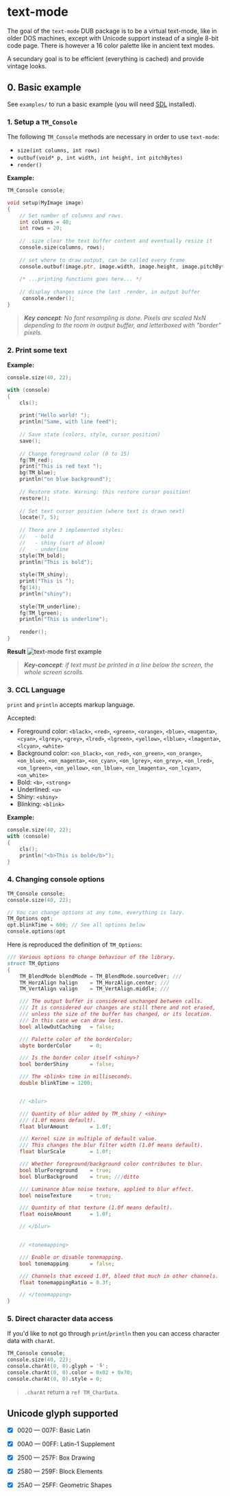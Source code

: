 # text-mode

The goal of the `text-mode` DUB package is to be a virtual text-mode, like in older DOS machines, except with Unicode support instead of a single 8-bit code page. There is however a 16 color palette like in ancient text modes.

A secundary goal is to be efficient (everything is cached) and provide vintage looks.


## 0. Basic example

See `examples/` to run a basic example (you will need [SDL](https://www.libsdl.org/) installed).


### 1. Setup a `TM_Console`


The following `TM_Console` methods are necessary in order to use `text-mode`:
   - `size(int columns, int rows)`
   - `outbuf(void* p, int width, int height, int pitchBytes)`
   - `render()`


**Example:**
```d
TM_Console console;

void setup(MyImage image)
{
    // Set number of columns and rows.
    int columns = 40;
    int rows = 20;
 
    // .size clear the text buffer content and eventually resize it
    console.size(columns, rows);
 
    // set where to draw output, can be called every frame
    console.outbuf(image.ptr, image.width, image.height, image.pitchBytes);
 
    /* ...printing functions goes here... */
 
    // display changes since the last .render, in output buffer
     console.render();
}
```

> _**Key concept**: No font resampling is done. Pixels are scaled NxN depending to the room in output buffer, and letterboxed with "border" pixels._

 ### 2. Print some text

 **Example:**
```d
console.size(40, 22);

with (console)
{
    cls();
 
    print("Hello world! ");
    println("Same, with line feed");
 
    // Save state (colors, style, cursor position)
    save();
 
    // Change foreground color (0 to 15)
    fg(TM_red);
    print("This is red text ");
    bg(TM_blue);
    println("on blue background");
 
    // Restore state. Warning: this restore cursor position!
    restore();
 
    // Set text cursor position (where text is drawn next)
    locate(7, 5);
 
    // There are 3 implemented styles:
    //   - bold
    //   - shiny (sort of bloom)
    //   - underline
    style(TM_bold);
    println("This is bold");
 
    style(TM_shiny);
    print("This is ");
    fg(14);
    println("shiny");
 
    style(TM_underline);
    fg(TM_lgreen);
    println("This is underline");
 
    render();
}
``` 

**Result**
![text-mode first example](example-1.png)



> _**Key-concept**: if text must be printed in a line below the screen, the whole screen scrolls._


### 3. CCL Language

 `print` and `println` accepts markup language.


         

 Accepted:
 - Foreground color: `<black>`, 
`<red>`, `<green>`, `<orange>`, `<blue>`, `<magenta>`, `<cyan>`, `<lgrey>`, `<grey>`, `<lred>`, `<lgreen>`, `<yellow>`, `<lblue>`, `<lmagenta>`, `<lcyan>`, `<white>`
- Background color: `<on_black>`, 
`<on_red>`, `<on_green>`, `<on_orange>`, `<on_blue>`, `<on_magenta>`, `<on_cyan>`, `<on_lgrey>`, `<on_grey>`, `<on_lred>`, `<on_lgreen>`, `<on_yellow>`, `<on_lblue>`, `<on_lmagenta>`, `<on_lcyan>`, `<on_white>`
 - Bold: `<b>`, `<strong>`
 - Underlined: `<u>`
 - Shiny: `<shiny>`
 - Blinking: `<blink>`

 **Example:**
```d
console.size(40, 22);
with (console)
{
    cls();
    println("<b>This is bold</b>");
}
```
 

### 4. Changing console options

```d
TM_Console console;
console.size(40, 22);

// You can change options at any time, everything is lazy.
TM_Options opt;
opt.blinkTime = 600; // See all options below
console.options(opt
```


Here is reproduced the definition of `TM_Options`:
```d
/// Various options to change behaviour of the library.
struct TM_Options
{
    TM_BlendMode blendMode = TM_BlendMode.sourceOver; ///
    TM_HorzAlign halign    = TM_HorzAlign.center; ///
    TM_VertAlign valign    = TM_VertAlign.middle; ///

    /// The output buffer is considered unchanged between calls.
    /// It is considered our changes are still there and not erased,
    /// unless the size of the buffer has changed, or its location.
    /// In this case we can draw less.
    bool allowOutCaching   = false;

    /// Palette color of the borderColor;
    ubyte borderColor      = 0;

    /// Is the border color itself <shiny>?
    bool borderShiny       = false;

    /// The <blink> time in milliseconds.
    double blinkTime = 1200;


    // <blur>

    /// Quantity of blur added by TM_shiny / <shiny>
    /// (1.0f means default).
    float blurAmount       = 1.0f;

    /// Kernel size in multiple of default value.
    /// This changes the blur filter width (1.0f means default).
    float blurScale        = 1.0f;

    /// Whether foreground/background color contributes to blur.
    bool blurForeground    = true;
    bool blurBackground    = true; ///ditto

    /// Luminance blue noise texture, applied to blur effect.
    bool noiseTexture      = true;

    /// Quantity of that texture (1.0f means default).
    float noiseAmount      = 1.0f;

    // </blur>


    // <tonemapping>

    /// Enable or disable tonemapping.
    bool tonemapping       = false;

    /// Channels that exceed 1.0f, bleed that much in other channels.
    float tonemappingRatio = 0.3f;

    // </tonemapping>
}
```


### 5. Direct character data access

If you'd like to not go through `print`/`println` then you can access character data with `charAt`.

```d
TM_Console console;
console.size(40, 22);
console.charAt(0, 0).glyph = '╚';
console.charAt(0, 0).color = 0x02 + 0x70;
console.charAt(0, 0).style = 0;
```

> `.charAt` return a `ref TM_CharData`.


## Unicode glyph supported

 - [x] 0020 — 007F: Basic Latin
 - [x] 00A0 — 00FF: Latin-1 Supplement
 - [x] 2500 — 257F: Box Drawing
 - [x] 2580 — 259F: Block Elements
 - [x] 25A0 — 25FF: Geometric Shapes

